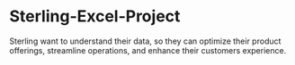# Sterling-Excel-Project
Sterling want to understand their data, so they can optimize their product offerings, streamline operations, and enhance their customers experience. 
